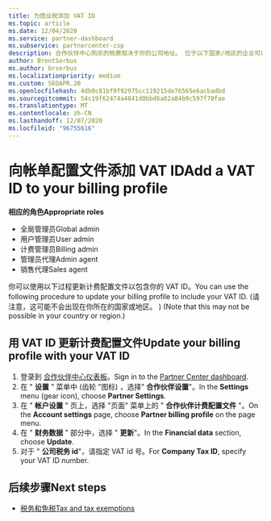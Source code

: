 ```yaml
---
title: 为商业税添加 VAT ID
ms.topic: article
ms.date: 12/04/2020
ms.service: partner-dashboard
ms.subservice: partnercenter-csp
description: 合作伙伴中心购买的税费取决于你的公司地址。 位于以下国家/地区的企业可以提供其增值税编号或本地等效项：
author: BrentSerbus
ms.author: brserbus
ms.localizationpriority: medium
ms.custom: SEOAPR.20
ms.openlocfilehash: 4db0c81bf9f92975cc119215de76565e6acbadbd
ms.sourcegitcommit: 54c19f62474a4841d0bbd6a02a84b9c597f70fae
ms.translationtype: MT
ms.contentlocale: zh-CN
ms.lasthandoff: 12/07/2020
ms.locfileid: "96755616"
---
```

# <a name="add-a-vat-id-to-your-billing-profile"></a><span data-ttu-id="9bdc7-104">向帐单配置文件添加 VAT ID</span><span class="sxs-lookup"><span data-stu-id="9bdc7-104">Add a VAT ID to your billing profile</span></span>

<span data-ttu-id="9bdc7-105">**相应的角色**</span><span class="sxs-lookup"><span data-stu-id="9bdc7-105">**Appropriate roles**</span></span>

- <span data-ttu-id="9bdc7-106">全局管理员</span><span class="sxs-lookup"><span data-stu-id="9bdc7-106">Global admin</span></span>
- <span data-ttu-id="9bdc7-107">用户管理员</span><span class="sxs-lookup"><span data-stu-id="9bdc7-107">User admin</span></span>
- <span data-ttu-id="9bdc7-108">计费管理员</span><span class="sxs-lookup"><span data-stu-id="9bdc7-108">Billing admin</span></span>
- <span data-ttu-id="9bdc7-109">管理员代理</span><span class="sxs-lookup"><span data-stu-id="9bdc7-109">Admin agent</span></span>
- <span data-ttu-id="9bdc7-110">销售代理</span><span class="sxs-lookup"><span data-stu-id="9bdc7-110">Sales agent</span></span>

<span data-ttu-id="9bdc7-111">你可以使用以下过程更新计费配置文件以包含你的 VAT ID。</span><span class="sxs-lookup"><span data-stu-id="9bdc7-111">You can use the following procedure to update your billing profile to include your VAT ID.</span></span> <span data-ttu-id="9bdc7-112"> (请注意，这可能不会出现在你所在的国家或地区。 ) </span><span class="sxs-lookup"><span data-stu-id="9bdc7-112">(Note that this may not be possible in your country or region.)</span></span>

## <a name="update-your-billing-profile-with-your-vat-id"></a><span data-ttu-id="9bdc7-113">用 VAT ID 更新计费配置文件</span><span class="sxs-lookup"><span data-stu-id="9bdc7-113">Update your billing profile with your VAT ID</span></span>

1. <span data-ttu-id="9bdc7-114">登录到 [合作伙伴中心仪表板](https://partner.microsoft.com/dashboard/)。</span><span class="sxs-lookup"><span data-stu-id="9bdc7-114">Sign in to the [Partner Center dashboard](https://partner.microsoft.com/dashboard/).</span></span>
2. <span data-ttu-id="9bdc7-115">在 " **设置** " 菜单中 (齿轮 "图标) ，选择" **合作伙伴设置**"。</span><span class="sxs-lookup"><span data-stu-id="9bdc7-115">In the **Settings** menu (gear icon), choose **Partner Settings**.</span></span>
3. <span data-ttu-id="9bdc7-116">在 " **帐户设置** " 页上，选择 "页面" 菜单上的 " **合作伙伴计费配置文件** "。</span><span class="sxs-lookup"><span data-stu-id="9bdc7-116">On the **Account settings** page, choose **Partner billing profile** on the page menu.</span></span>
4. <span data-ttu-id="9bdc7-117">在 " **财务数据** " 部分中，选择 " **更新**"。</span><span class="sxs-lookup"><span data-stu-id="9bdc7-117">In the **Financial data** section, choose **Update**.</span></span>
5. <span data-ttu-id="9bdc7-118">对于 " **公司税务 id**"，请指定 VAT id 号。</span><span class="sxs-lookup"><span data-stu-id="9bdc7-118">For **Company Tax ID**, specify your VAT ID number.</span></span>

## <a name="next-steps"></a><span data-ttu-id="9bdc7-119">后续步骤</span><span class="sxs-lookup"><span data-stu-id="9bdc7-119">Next steps</span></span>

- [<span data-ttu-id="9bdc7-120">税务和免税</span><span class="sxs-lookup"><span data-stu-id="9bdc7-120">Tax and tax exemptions</span></span>](tax-and-tax-exemptions.md)
